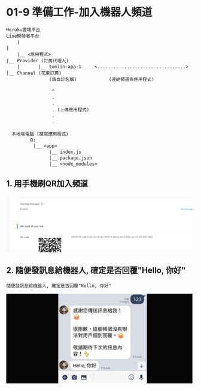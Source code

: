 # 01-9 準備工作-加入機器人頻道


```
Heroku雲端平台                                                      Line開發者平台
    |                                                                    |
    |__ <應用程式>                                                        |__ Provider (訂房代理人)
    |       |__ tomlin-app-1     <.................................>            |__ Channel (花東訂房)       
                (請自訂名稱)            (連結頻道與應用程式)                               

                 ^                
                 .
                 .
                 . (上傳應用程式)
                 .
                 .
      
  本地端電腦 (撰寫應用程式)
         D:
          |__ <app>
                |__ index.js
                |__ package.json
                |__ <node_modules>
```





## 1. 用手機刷QR加入頻道

![GitHub Logo](/imgs/4-7-1.jpg)

## 2. 隨便發訊息給機器人, 確定是否回覆"Hello, 你好"
```
隨便發訊息給機器人, 確定是否回覆"Hello, 你好"
```
![GitHub Logo](/imgs/A1-9-1.jpg)


